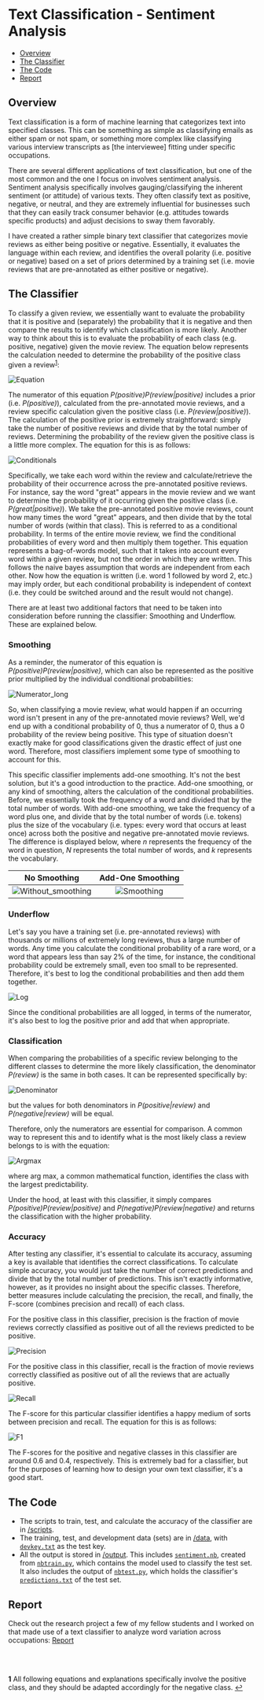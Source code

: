 
# Text Classification - Sentiment Analysis

* [Overview](#overview)
* [The Classifier](#the-classifier)
* [The Code](#the-Code)
* [Report](#report)

## Overview

Text classification is a form of machine learning that categorizes text into specified classes. This can be something as simple as classifying emails as either spam or not spam, or something more complex like classifying various interview transcripts as [the interviewee] fitting under specific occupations.

There are several different applications of text classification, but one of the most common and the one I focus on involves sentiment analysis. Sentiment analysis specifically involves gauging/classifying the inherent sentiment (or attitude) of various texts. They often classify text as positive, negative, or neutral, and they are extremely influential for businesses such that they can easily track consumer behavior (e.g. attitudes towards specific products) and adjust decisions to sway them favorably.

I have created a rather simple binary text classifier that categorizes movie reviews as either being positive or negative. Essentially, it evaluates the language within each review, and identifies the overall polarity (i.e. positive or negative) based on a set of priors determined by a training set (i.e. movie reviews that are pre-annotated as either positive or negative).

## The Classifier

To classify a given review, we essentially want to evaluate the probability that it is positive and (separately) the probability that it is negative and then compare the results to identify which classification is more likely. Another way to think about this is to evaluate the probability of each class (e.g. positive, negative) given the movie review. The equation below represents the calculation needed to determine the probability of the positive class given a review<sup id="ref1">[1](#foot1)</sup>:

![Equation](./images/eq1.PNG)

The numerator of this equation *P(positive)P(review|positive)* includes a prior (i.e. *P(positive)*), calculated from the pre-annotated movie reviews, and a review specific calculation given the positive class (i.e. *P(review|positive)*). The calculation of the positive prior is extremely straightforward: simply take the number of positive reviews and divide that by the total number of reviews. Determining the probability of the review given the positive class is a little more complex. The equation for this is as follows:

![Conditionals](./images/cond_prob.PNG)

Specifically, we take each word within the review and calculate/retrieve the probability of their occurrence across the pre-annotated positive reviews. For instance, say the word "great" appears in the movie review and we want to determine the probability of it occurring given the positive class (i.e. *P(great|positive)*). We take the pre-annotated positive movie reviews, count how many times the word "great" appears, and then divide that by the total number of words (within that class). This is referred to as a conditional probability. In terms of the entire movie review, we find the conditional probabilities of every word and then multiply them together. This equation represents a bag-of-words model, such that it takes into account every word within a given review, but not the order in which they are written. This follows the naive bayes assumption that words are independent from each other. Now how the equation is written (i.e. word 1 followed by word 2, etc.) may imply order, but each conditional probability is independent of context (i.e. they could be switched around and the result would not change).

There are at least two additional factors that need to be taken into consideration before running the classifier: Smoothing and Underflow. These are explained below.

### Smoothing

As a reminder, the numerator of this equation is *P(positive)P(review|positive)*, which can also be represented as the positive prior multiplied by the individual conditional probabilities:

![Numerator_long](./images/num2.PNG)

So, when classifying a movie review, what would happen if an occurring word isn't present in any of the pre-annotated movie reviews? Well, we'd end up with a conditional probability of 0, thus a numerator of 0, thus a 0 probability of the review being positive. This type of situation doesn't exactly make for good classifications given the drastic effect of just one word. Therefore, most classifiers implement some type of smoothing to account for this.

This specific classifier implements add-one smoothing. It's not the best solution, but it's a good introduction to the practice. Add-one smoothing, or any kind of smoothing, alters the calculation of the conditional probabilities. Before, we essentially took the frequency of a word and divided that by the total number of words. With add-one smoothing, we take the frequency of a word plus one, and divide that by the total number of words (i.e. tokens) plus the size of the vocabulary (i.e. types: every word that occurs at least once) across both the positive and negative pre-annotated movie reviews. The difference is displayed below, where *n* represents the frequency of the word in question, *N* represents the total number of words, and *k* represents the vocabulary.

No Smoothing                                                     |  Add-One Smoothing
:---------------------------------------------------------------:|:----------------------------------------------------:
![Without_smoothing](./images/no_smooth.PNG)                     |  ![Smoothing](./images/smooth.PNG)

### Underflow

Let's say you have a training set (i.e. pre-annotated reviews) with thousands or millions of extremely long reviews, thus a large number of words. Any time you calculate the conditional probability of a rare word, or a word that appears less than say 2% of the time, for instance, the conditional probability could be extremely small, even too small to be represented. Therefore, it's best to log the conditional probabilities and then add them together.

![Log](./images/log.PNG)

Since the conditional probabilities are all logged, in terms of the numerator, it's also best to log the positive prior and add that when appropriate.

### Classification

When comparing the probabilities of a specific review belonging to the different classes to determine the more likely classification, the denominator *P(review)* is the same in both cases. It can be represented specifically by:

![Denominator](./images/den.PNG)

but the values for both denominators in *P(positive|review)* and *P(negative|review)* will be equal.

Therefore, only the numerators are essential for comparison. A common way to represent this and to identify what is the most likely class a review belongs to is with the equation:

![Argmax](./images/argmax.PNG)

where arg max, a common mathematical function, identifies the class with the largest predictability.

Under the hood, at least with this classifier, it simply compares *P(positive)P(review|positive)* and *P(negative)P(review|negative)* and returns the classification with the higher probability.

### Accuracy

After testing any classifier, it's essential to calculate its accuracy, assuming a key is available that identifies the correct classifications. To calculate simple accuracy, you would just take the number of correct predictions and divide that by the total number of predictions. This isn't exactly informative, however, as it provides no insight about the specific classes. Therefore, better measures include calculating the precision, the recall, and finally, the F-score (combines precision and recall) of each class.

For the positive class in this classifier, precision is the fraction of movie reviews correctly classified as positive out of all the reviews predicted to be positive.

![Precision](./images/precision.PNG)

For the positive class in this classifier, recall is the fraction of movie reviews correctly classified as positive out of all the reviews that are actually positive.

![Recall](./images/recall.PNG)

The F-score for this particular classifier identifies a happy medium of sorts between precision and recall. The equation for this is as follows:

![F1](./images/f1.PNG)

The F-scores for the positive and negative classes in this classifier are around 0.6 and 0.4, respectively. This is extremely bad for a classifier, but for the purposes of learning how to design your own text classifier, it's a good start.

## The Code

 * The scripts to train, test, and calculate the accuracy of the classifier are in [/scripts](./scripts/).
 * The training, test, and development data (sets) are in [/data](./data/), with [`devkey.txt`](./data/devkey.txt) as the test key.
 * All the output is stored in [/output](./output/). This includes [`sentiment.nb`](./output/sentiment.nb), created from [`nbtrain.py`](./scripts/nbtrain.py), which contains the model used to classify the test set. It also includes the output of [`nbtest.py`](./scripts/nbtest.py), which holds the classifier's [`predictions.txt`](./output/predictions.txt) of the test set.

## Report

Check out the research project a few of my fellow students and I worked on that made use of a text classifier to analyze word variation across occupations: [Report](./report.pdf)

 </br></br>

 <b id="foot1">1</b> All following equations and explanations specifically involve the positive class, and they should be adapted accordingly for the negative class. [↩](#ref1)
